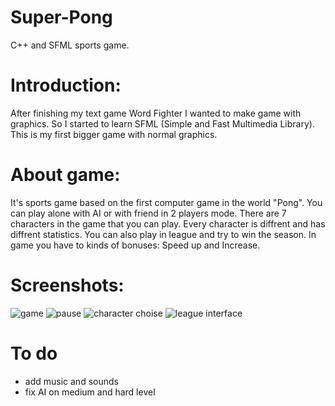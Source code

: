 # Super-Pong
C++ and SFML sports game.

# Introduction:

After finishing my text game Word Fighter I wanted to make game with graphics.
So I started to learn SFML (Simple and Fast Multimedia Library).
This is my first bigger game with normal graphics. 

# About game:

It's sports game based on the first computer game in the world "Pong".
You can play alone with AI or with friend in 2 players mode. There are 7 characters in the game that you can play. Every character is diffrent and has diffrent statistics.
You can also play in league and try to win the season.
In game you have to kinds of bonuses: Speed up and Increase.

# Screenshots:

![game](https://user-images.githubusercontent.com/39434914/48516626-1d416a00-e864-11e8-8ce0-3790bc0155d5.png)
![pause](https://user-images.githubusercontent.com/39434914/48516668-39dda200-e864-11e8-9d72-199755021385.png)
![character choise](https://user-images.githubusercontent.com/39434914/48516679-3f3aec80-e864-11e8-9160-ea3d5b1353e9.png)
![league interface](https://user-images.githubusercontent.com/39434914/48516686-43ffa080-e864-11e8-8ce0-e4eeb30c097f.png)

# To do

- add music and sounds
- fix AI on medium and hard level
